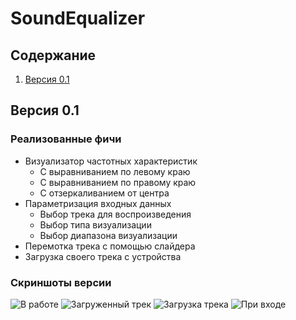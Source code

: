 # SoundEqualizer

## Содержание
1. [Версия 0.1](#версия-0.1)

## Версия 0.1

### Реализованные фичи
- Визуализатор частотных характеристик
  - С выравниванием по левому краю
  - С выравниванием по правому краю
  - С отзеркаливанием от центра
- Параметризация входных данных
  - Выбор трека для воспроизведения
  - Выбор типа визуализации
  - Выбор диапазона визуализации
- Перемотка трека с помощью слайдера
- Загрузка своего трека с устройства

### Скриншоты версии
![В работе](https://github.com/BattleCrow-dev/SoundEqualizer/assets/93342228/a84da8e1-5548-4d75-bfc8-0fe446c46af4)
![Загруженный трек](https://github.com/BattleCrow-dev/SoundEqualizer/assets/93342228/5648345c-4025-45fe-8fc8-44e0d7acfe75)
![Загрузка трека](https://github.com/BattleCrow-dev/SoundEqualizer/assets/93342228/aa5f9a37-8156-48d7-91eb-05b6754d2fe2)
![При входе](https://github.com/BattleCrow-dev/SoundEqualizer/assets/93342228/ba135cca-424b-4cea-b498-f899abc20e0c)
